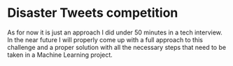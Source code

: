 # Disaster Tweets competition
As for now it is just an approach I did under 50 minutes in a tech interview. In the near future I will properly come up with a full approach to this challenge and a proper solution with all the necessary steps that need to be taken in a Machine Learning project.
